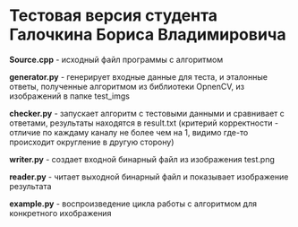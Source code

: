 # Тестовая версия студента Галочкина Бориса Владимировича

**Source.cpp** - исходный файл программы с алгоритмом

**generator.py** - генерирует входные данные для теста, и эталонные ответы, полученные алгоритмом из библиотеки OpnenCV, из изображений в папке test_imgs

**checker.py** - запускает алгоритм с тестовыми данными и сравнивает с ответами, результаты находятся в result.txt (критерий корректности - отличие по каждаму каналу не более чем на 1, видимо где-то происходит округление в другую сторону)

**writer.py** - создает входной бинарный файл из изображения test.png

**reader.py** - читает выходной бинарный файл и показывает изображение результата

**example.py** - воспроизведение цикла работы с алгоритмом для конкретного ихображения
